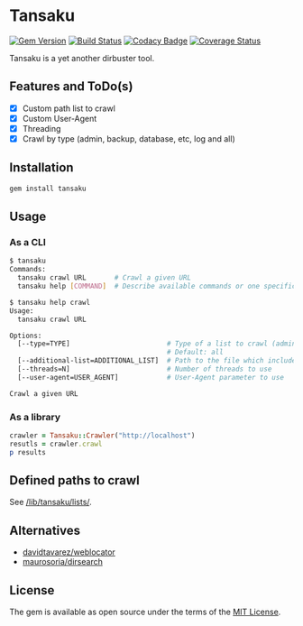 # Tansaku

[![Gem Version](https://badge.fury.io/rb/tansaku.svg)](https://badge.fury.io/rb/tansaku)
[![Build Status](https://travis-ci.com/ninoseki/tansaku.svg?branch=master)](https://travis-ci.com/ninoseki/tansaku)
[![Codacy Badge](https://api.codacy.com/project/badge/Grade/b8c176423480493182a6d52e56f6fd35)](https://www.codacy.com/app/ninoseki/tansaku)
[![Coverage Status](https://coveralls.io/repos/github/ninoseki/tansaku/badge.svg?branch=master)](https://coveralls.io/github/ninoseki/tansaku?branch=master)

Tansaku is a yet another dirbuster tool.

## Features and ToDo(s)

- [x] Custom path list to crawl
- [x] Custom User-Agent
- [x] Threading
- [x] Crawl by type (admin, backup, database, etc, log and all)

## Installation

```bash
gem install tansaku
```

## Usage

### As a CLI

```sh
$ tansaku
Commands:
  tansaku crawl URL       # Crawl a given URL
  tansaku help [COMMAND]  # Describe available commands or one specific command

$ tansaku help crawl
Usage:
  tansaku crawl URL

Options:
  [--type=TYPE]                        # Type of a list to crawl (admin, backup, database, etc, log or all)
                                       # Default: all
  [--additional-list=ADDITIONAL_LIST]  # Path to the file which includes additonal paths to crawl
  [--threads=N]                        # Number of threads to use
  [--user-agent=USER_AGENT]            # User-Agent parameter to use

Crawl a given URL
```

### As a library

```ruby
crawler = Tansaku::Crawler("http://localhost")
resutls = crawler.crawl
p results
```

## Defined paths to crawl

See [/lib/tansaku/lists/](https://github.com/ninoseki/tansaku/blob/master/lib/tansaku/lists/).

## Alternatives

- [davidtavarez/weblocator](https://github.com/davidtavarez/weblocator)
- [maurosoria/dirsearch](https://github.com/maurosoria/dirsearch)

## License

The gem is available as open source under the terms of the [MIT License](https://opensource.org/licenses/MIT).
